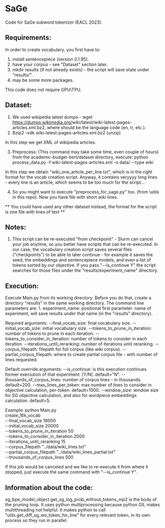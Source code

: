 # SaGe
Code for SaGe subword tokenizer (EACL 2023).




Requirements:
-------------
In order to create vocabulary, you first have to:

1. install sentencepiece (version 0.1.95).
2. have your corpus - see "Dataset" section later.
3. mkdir results (if not already exists) - the script will save state under "results/<experiment-name>".
4. may be some more packages.

This code does not require GPU\TPU.

Dataset:
--------
1. We used wikipedia latest dumps - wget https://dumps.wikimedia.org/<XX>wiki/latest/<XX>wiki-latest-pages-articles.xml.bz2, where <XX> should be the language code (en, tr, etc.).
2. Bzip2 -vdk <XX>wiki-latest-pages-articles.xml.bz2 (unzip)

In this step we get XML of wikipedia articles.

3. Preprocess: (This command may take some time, even couple of hours)
from the academic-budget-bert/dataset directory, execute:
python process_data.py -f <XX>wiki-latest-pages-articles.xml -o data/ --type wiki

In this step we obtain "wiki_one_article_per_line.txt", which is in the right format for the vocab creation script.
Anyway, it contains veryyyy long lines - every line is an article, which seems to be too much for the script… 

4. So you might want to execute "preprocess_for_sage.py" too. (from \utils in this repo).
Now you have file with short wiki lines.

** You could have used any other dataset instead, the format for the script is one file with lines of text **

Notes:
------
1. This script can be re-executed "from checkpoint" -
Slurm can cancel your job anytime, so you better have scripts that can be re-executed.
In our case, the vocabulary creation script saves several files ("checkpoints") to be able to later continue - for example it saves the seed, the embeddings and sentencepiece models, and even a list of tokens sorted by our objective.
If you pass "--is_continue Y" the script searches for those files under the "results/experiment_name" directory.

Execution:
----------
Execute Main.py from its working directory.
Before you do that, create a directory "results" in the same working directory.
The command line parameters are:
	1. experiment_name: positional first parameter. name of experiment, will save results under that name (in the "results" directory).

Required arguments:
	--final_vocab_size: final vocabulary size.
	--initial_vocab_size: initial vocabulary size.
	--tokens_to_prune_in_iteration: number of tokens to prune in each iteration.
	--tokens_to_consider_in_iteration: number of tokens to consider in each iteration.
	--iterations_until_reranking: number of iterations until reranking.
	--corpus_filepath: filepath for full corpus (like wiki corpus).
	--partial_corpus_filepath: where to create partial corpus file - with number of lines requested.
	
Default override arguments:
    --is_continue: is this execution continues former execiution of that experiment: [Y/N]. default="N".
	--thousands_of_corpus_lines: number of corpus lines - in thousands. default=200.
	--max_lines_per_token: max number of lines to consider in objective calculation, per-token. default=1000.
	--window_size: window size for SG objective calculation, and also for wordpiece embeddings calculation. default=5.

Example:
    python Main.py \
        create_16k_vocab \
        --final_vocab_size 16000 \
        --initial_vocab_size 20000 \
        --tokens_to_prune_in_iteration 50 \
        --tokens_to_consider_in_iteration 2000 \
        --iterations_until_reranking 15 \
        --corpus_filepath "../data/wiki_lines.txt" \
        --partial_corpus_filepath "../data/wiki_lines_partial.txt" \
        --thousands_of_corpus_lines 500

If this job would be canceled and we like to re-execute it from where it stopped, just execute the same command with "--is_continue Y".

Information about the code:
---------------------------
sg_bpe_model_object.get_sg_log_prob_without_tokens_mp2 is the body of the pruning loop.
It uses python multiprocessing because python GIL makes multithreading not helpful.
It makes python to call "utils.get_diff_sg_wo_token_for_line" for every relevant token, in its own process so they run in parallel.
